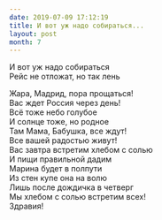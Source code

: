 ```yaml
---
date: 2019-07-09 17:12:19
title: И вот уж надо собираться...
layout: post
month: 7
---
```

И вот уж надо собираться<br/>
Рейс не отложат, но так лень<br/>
<!--more-->
Жара, Мадрид, пора прощаться!<br/>
Вас ждет Россия через день!<br/>
Всё тоже небо голубое<br/>
И солнце тоже, но родное<br/>
Там Мама, Бабушка, все ждут!<br/>
Все вашей радостью живут!<br/>
Вас завтра встретим хлебом с солью<br/>
И пищи правильной дадим<br/>
Марина будет в полпути<br/>
Из стен купе она на волю<br/>
Лишь после дождичка в четверг<br/>
Мы хлебом с солью встретим всех!<br/>
Здравия!<br/>